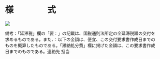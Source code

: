 # 様　　　　式

![](https://www.nta.go.jp/tmp/9b09fed3-1b93-4c9c-9e0e-27bc0355acf3/images/44d3c130b8ee2a9f7b2c307010bd2b62499acd5e930594032134141fb3168b7e.jpg)

備考：「延滞税」欄の「要：」の記載は、国税通則法所定の全延滞税額の交付を求めるものである。また、：以下の金額は、便宜、この交付要求書作成日までのものを概算したものである。「滞納処分費」欄に掲げた金額は、この要求書作成日までのものである。連絡先 担当